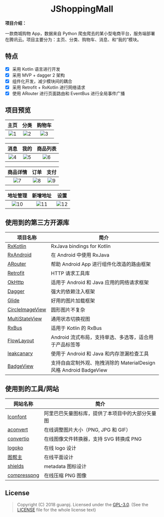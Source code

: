 <h1 align="center">JShoppingMall</h1>

**项目介绍：**

一款商城购物 App，数据来自 Python 爬虫爬去的某小型电商平台，服务端部署在腾讯云。项目主要分为：主页、分类、购物车、消息、和“我的”模块。

## 特点

- [x] 采用 Kotlin 语言进行开发
- [x] 采用 MVP + dagger 2 架构
- [x] 组件化开发，减少模块间的耦合
- [x] 采用 Retrofit + RxKotlin 进行网络请求
- [x] 使用 ARouter 进行页面路由和 EventBus 进行全局事件广播

## 项目预览

| 主页 | 分类 | 购物车 |
|:-:|:-:|:-:|
| ![1](https://my-bucket-1251125515.cos.ap-guangzhou.myqcloud.com/JShoppingMall/1main.png) | ![2](https://my-bucket-1251125515.cos.ap-guangzhou.myqcloud.com/JShoppingMall/2category.png) | ![3](https://my-bucket-1251125515.cos.ap-guangzhou.myqcloud.com/JShoppingMall/3cart.png) |

| 消息 | 我的 | 商品列表 |
|:-:|:-:|:-:|
| ![4](https://my-bucket-1251125515.cos.ap-guangzhou.myqcloud.com/JShoppingMall/4message.png) | ![5](https://my-bucket-1251125515.cos.ap-guangzhou.myqcloud.com/JShoppingMall/5mine.png) | ![6](https://my-bucket-1251125515.cos.ap-guangzhou.myqcloud.com/JShoppingMall/6good_list.png) |

| 商品详情 | 订单 | 支付 |
|:-:|:-:|:-:|
| ![7](https://my-bucket-1251125515.cos.ap-guangzhou.myqcloud.com/JShoppingMall/7good_detail.png) | ![8](https://my-bucket-1251125515.cos.ap-guangzhou.myqcloud.com/JShoppingMall/9order.png) | ![9](https://my-bucket-1251125515.cos.ap-guangzhou.myqcloud.com/JShoppingMall/9pay.png) |

| 地址管理 | 新增地址 | 设置 |
|:-:|:-:|:-:|
| ![10](https://my-bucket-1251125515.cos.ap-guangzhou.myqcloud.com/JShoppingMall/10address_list.png) | ![11](https://my-bucket-1251125515.cos.ap-guangzhou.myqcloud.com/JShoppingMall/11address_new.png) | ![12](https://my-bucket-1251125515.cos.ap-guangzhou.myqcloud.com/JShoppingMall/12setting.png) |

## 使用到的第三方开源库

项目名称 | 简介
  -------- | ------
[RxKotlin](https://github.com/ReactiveX/RxKotlin) | RxJava bindings for Kotlin
[RxAndroid](https://github.com/ReactiveX/RxAndroid) | 在 Android 中使用 RxJava
[ARouter](https://github.com/alibaba/ARouter) | 帮助 Android App 进行组件化改造的路由框架
[Retrofit](https://github.com/square/retrofit) | HTTP 请求工具库
[OkHttp](https://github.com/square/okhttp) | 适用于 Android 和 Java 应用的网络请求框架
[Dagger](https://github.com/google/dagger) | 强大的依赖注入框架
[Glide](https://github.com/bumptech/glide) |  好用的图片加载框架
[CircleImageView](https://github.com/hdodenhof/CircleImageView) | 圆形图片不复杂
[MultiStateView](https://github.com/Kennyc1012/MultiStateView) | 通用状态切换视图
[RxBus](https://github.com/Dimezis/RxBus) | 适用于 Kotlin 的 RxBus
[FlowLayout](https://github.com/Kennyc1012/MultiStateView) | Android 流式布局，支持单选、多选等，适合用于产品标签等
[leakcanary](https://github.com/square/leakcanary) | 使用于 Android 和 Java 和内存泄漏检查工具
[BadgeView](https://github.com/qstumn/BadgeView) | 支持自由定制外观、拖拽消除的 MaterialDesign 风格 Android BadgeView

## 使用到的工具/网站

网站名称 | 简介
  -------- | ------
[Iconfont](http://www.iconfont.cn/) | 阿里巴巴矢量图标库，提供了本项目中的大部分矢量图
[aconvert](https://www.aconvert.com/cn/image/resize/) | 在线调整图片大小（PNG, JPG 和 GIF）
[convertio](https://convertio.co/zh/png-converter/) | 在线图像文件转换器，支持 SVG 转换成 PNG
[logoko](http://www.logoko.com.cn/design) | 在线 logo 设计
[图帮主](http://www.tubangzhu.com/) | 在线平面设计
[shields](https://shields.io/) | metadata 图标设计
[compresspng](https://compresspng.com/zh/) | 在线压缩 PNG 图像

## License
> Copyright (C) 2018 guanpj.
> Licensed under the [GPL-3.0](https://www.gnu.org/licenses/gpl.html).
> (See the [LICENSE](https://github.com/guanpj/JShoppingMall/blob/master/LICENSE) file for the whole license text)
